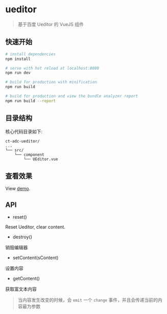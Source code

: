 # ueditor

> 基于百度 Ueditor 的 VueJS 组件

## 快速开始

``` bash
# install dependencies
npm install

# serve with hot reload at localhost:8080
npm run dev

# build for production with minification
npm run build

# build for production and view the bundle analyzer report
npm run build --report
```

## 目录结构

核心代码目录如下:

```
ct-adc-ueditor/
...
└── src/
    └── component
        └── UEditor.vue
```

## 查看效果

View [demo](http://htmlpreview.github.io/?https://github.com/ct-adc/ct-adc-ueditor/blob/master/view/demo.html).

## API

- reset()

Reset Ueditor, clear content.

- destroy()

销毁编辑器

- setContent(sContent)

设置内容

- getContent()

获取富文本内容

> 当内容发生改变的时候，会 `emit` 一个 `change` 事件，并且会传递当前的内容最为参数

